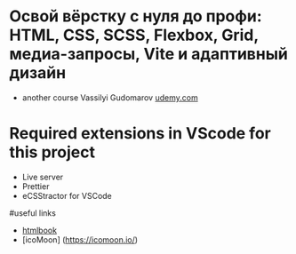 # Освой вёрстку с нуля до профи: HTML, CSS, SCSS, Flexbox, Grid, медиа-запросы, Vite и адаптивный дизайн
* another course Vassilyi Gudomarov [udemy.com](https://www.udemy.com/course/html-css-gg/learn/lecture/42281890)

# Required extensions in VScode for this project
* Live server
* Prettier
* eCSStractor for VSCode

#useful links
* [htmlbook](https://htmlbook.ru/html/video)
* [icoMoon] (https://icomoon.io/)